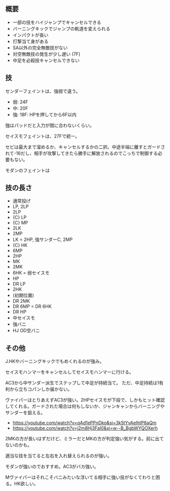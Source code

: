 ## 概要

- 一部の技をハイジャンプでキャンセルできる
- バーニングキックでジャンプの軌道を変えられる
- インパクトが長い
- 打撃当て身がある
- SA以外の完全無敵技がない
- 対空無敵技の発生が少し遅い (7F)
- 中足を必殺技キャンセルできない

## 技

センダーフェイントは、強弱で違う。

- 弱: 24F
- 中: 20F
- 強: 18F: HPを押してから6F以内

強はパッドだと入力が間に合わないくらい。

セイスモフェイントは、27Fで統一。

セビは最大まで溜めるか、キャンセルするかの二択。中途半端に離すとガードされて-16だし、相手が攻撃してきたら勝手に解放されるのでこっちで制御する必要もない。

モダンのフェイントは

## 技の長さ

- 通常投げ
- LP, 2LP
- 2LP
- {C} LP
- {C} MP
- 2LK
- 2MP
- LK = 2HP, 強サンダーC, 2MP
- {C} HK
- 6MP
- 2HP
- MK
- 2MK
- 6HK = 弱セイスモ
- HP
- DR LP
- 2HK
- (初期位置)
- DR 2MK
- DR 6MP = DR 6HK
- DR HP
- 中セイスモ
- 強バニ
- HJ OD空バニ

## その他

J.HKやバーニングキックでもめくれるのが強み。

セイスモハンマーをキャンセルしてセイスモハンマーに行ける。

AC3から中サンダー派生でステップして中足が持続当て。
ただ、中足持続は1有利から立ちコパンしか届かない。

ヴァイパーはとりあえずAC3が強い。2HPセイスモが下段で、しかもヒット確認してくれる。ガードされた場合は何もしないか、ジャンキャンからバーニングやサンダーを狙える。

- https://youtube.com/watch?v=qAd1ePPnDko&si=3k5tYvAelhtP8aQm
- https://youtube.com/watch?v=j2m8Hj3FaI0&si=w--B_BgbWYQOXerh

2MKの方が長いはずだけど、ミラーだとMKの方が判定強い気がする。前に出てないのかも。

適当な技を当てると左右を入れ替えられるのが強い。

モダンが強いのでおすすめ。AC3がバカ強い。

Mヴァイパーはそれこそバニみたいな浮いてる相手に強い技がなくてわりと困る。HK欲しい。
